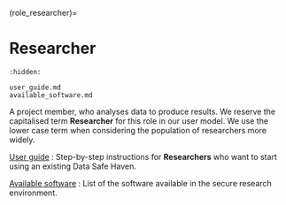 (role_researcher)=

# Researcher

```{toctree}
:hidden:

user_guide.md
available_software.md
```

A project member, who analyses data to produce results.
We reserve the capitalised term **Researcher** for this role in our user model.
We use the lower case term when considering the population of researchers more widely.

[User guide](user_guide.md)
: Step-by-step instructions for **Researchers** who want to start using an existing Data Safe Haven.

[Available software](available_software.md)
: List of the software available in the secure research environment.
